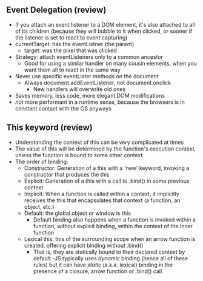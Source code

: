 ## Event Delegation (review)

- If you attach an event listener to a DOM element, it's also attached to all of its children (because they will bubble to it when clicked, or sooner if the listener is set to react to event capturing)
- currentTarget: has the eventListner (the parent)
    - target: was the pixel that was clicked
- Strategy: attach eventListeners only to a common ancestor
    - Good for using a similar handler on many cousin elements, when you want them all to react in the same way
- Never use specific eventLister methods on the document
    - Always document.addEventListener, not document.onclick
        - New handlers will overwrite old ones
- Saves memory, less code, more elegant DOM modifications
- _not_ more performant in a runtime sense, because the browsers is in constant contact with the OS anyways

## This keyword (review)

- Understanding the context of this can be very complicated at times 
- The value of this will be determined by the function's execution context, unless the function is bound to some other context 
- The order of binding: 
    - Constructor: Generation of a this with a 'new' keyword, invoking a constructor that produces the this
    - Explicit: Generation of a this with a call to .bind() in some previous context 
    - Implicit: When a function is called within a context, it implicitly receives the this that encapsulates that context (a function, an object, etc.)
    - Default: the global object or window is this 
        - Default binding also happens when a function is invoked within a function, without explicit binding, within the context of the inner function
    - Lexical this: this of the surrounding scope when an arrow function is created, offering explicit binding without .bind()
        - That is, they are statically bound to their declared context by default
-JS typically uses _dynamic_ binding (hence all of these rules) but it can have _static_ (a.k.a. lexical) binding in the presence of a closure, arrow function or .bind() call